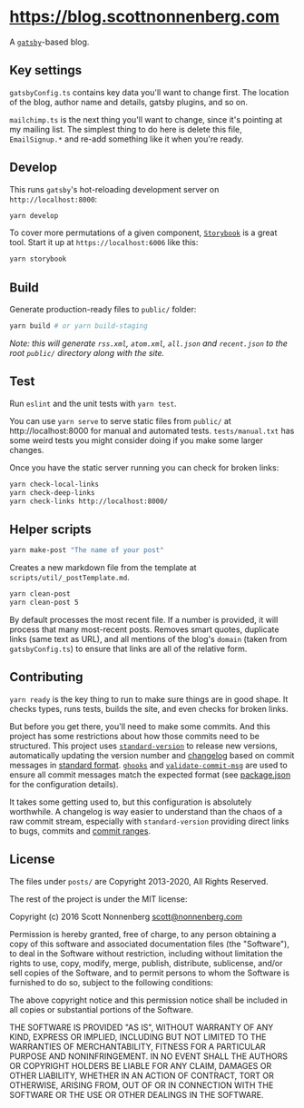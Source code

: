 # https://blog.scottnonnenberg.com

A [`gatsby`](https://github.com/gatsbyjs/gatsby)-based blog.

## Key settings

`gatsbyConfig.ts` contains key data you'll want to change first. The location of the blog, author name and details, gatsby plugins, and so on.

`mailchimp.ts` is the next thing you'll want to change, since it's pointing at my mailing list. The simplest thing to do here is delete this file, `EmailSignup.*` and re-add something like it when you're ready.

## Develop

This runs `gatsby`'s hot-reloading development server on `http://localhost:8000`:

```bash
yarn develop
```

To cover more permutations of a given component, [`Storybook`](https://storybook.js.org/) is a great tool. Start it up at `https://localhost:6006` like this:

```bash
yarn storybook
```

## Build

Generate production-ready files to `public/` folder:

```bash
yarn build # or yarn build-staging
```

_Note: this will generate `rss.xml`, `atom.xml`, `all.json` and `recent.json` to the root `public/` directory along with the site._

## Test

Run `eslint` and the unit tests with `yarn test`.

You can use `yarn serve` to serve static files from `public/` at http://localhost:8000 for manual and automated tests. `tests/manual.txt` has some weird tests you might consider doing if you make some larger changes.

Once you have the static server running you can check for broken links:

```bash
yarn check-local-links
yarn check-deep-links
yarn check-links http://localhost:8000/
```

## Helper scripts

```bash
yarn make-post "The name of your post"
```

Creates a new markdown file from the template at `scripts/util/_postTemplate.md`.

```bash
yarn clean-post
yarn clean-post 5
```

By default processes the most recent file. If a number is provided, it will process that many most-recent posts. Removes smart quotes, duplicate links (same text as URL), and all mentions of the blog's `domain` (taken from `gatsbyConfig.ts`) to ensure that links are all of the relative form.

## Contributing

`yarn ready` is the key thing to run to make sure things are in good shape. It checks types, runs tests, builds the site, and even checks for broken links.

But before you get there, you'll need to make some commits. And this project has some restrictions about how those commits need to be structured. This project uses [`standard-version`](https://github.com/conventional-changelog/standard-version) to release new versions, automatically updating the version number and [changelog](https://github.com/scottnonnenberg/blog/blob/master/CHANGELOG.md) based on commit messages in [standard format](https://github.com/bcoe/conventional-changelog-standard/blob/master/convention.md). [`ghooks`](https://github.com/gtramontina/ghooks) and [`validate-commit-msg`](https://github.com/kentcdodds/validate-commit-msg) are used to ensure all commit messages match the expected format (see [package.json](https://github.com/scottnonnenberg/blog/blob/master/package.json) for the configuration details).

It takes some getting used to, but this configuration is absolutely worthwhile. A changelog is way easier to understand than the chaos of a raw commit stream, especially with `standard-version` providing direct links to bugs, commits and [commit ranges](https://github.com/scottnonnenberg/blog/compare/v0.5.0...v0.6.0).

## License

The files under `posts/` are Copyright 2013-2020, All Rights Reserved.

The rest of the project is under the MIT license:

Copyright (c) 2016 Scott Nonnenberg <scott@nonnenberg.com>

Permission is hereby granted, free of charge, to any person obtaining a copy of this software and
associated documentation files (the "Software"), to deal in the Software without restriction,
including without limitation the rights to use, copy, modify, merge, publish, distribute,
sublicense, and/or sell copies of the Software, and to permit persons to whom the Software is
furnished to do so, subject to the following conditions:

The above copyright notice and this permission notice shall be included in all copies or
substantial portions of the Software.

THE SOFTWARE IS PROVIDED "AS IS", WITHOUT WARRANTY OF ANY KIND, EXPRESS OR IMPLIED, INCLUDING BUT
NOT LIMITED TO THE WARRANTIES OF MERCHANTABILITY, FITNESS FOR A PARTICULAR PURPOSE AND
NONINFRINGEMENT. IN NO EVENT SHALL THE AUTHORS OR COPYRIGHT HOLDERS BE LIABLE FOR ANY CLAIM,
DAMAGES OR OTHER LIABILITY, WHETHER IN AN ACTION OF CONTRACT, TORT OR OTHERWISE, ARISING FROM, OUT
OF OR IN CONNECTION WITH THE SOFTWARE OR THE USE OR OTHER DEALINGS IN THE SOFTWARE.
